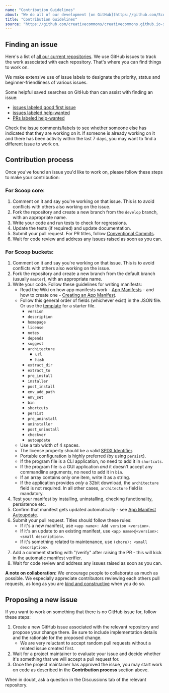 ```yaml
---
name: "Contribution Guidelines"
about: "We do all of our development [on GitHub](https://github.com/ScoopInstaller/). If you are not familiar with GitHub or pull requests, [here is an excellent guide to get started](https://guides.github.com/activities/hello-world/)."
title: "Contribution Guidelines"
source: "https://github.com/creativecommons/creativecommons.github.io-source/blob/master/content/contributing-code/contents.lr"
---
```


## Finding an issue

Here's a list of [all our current repositories](https://github.com/orgs/ScoopInstaller/repositories). We use GitHub issues to track the work associated with each repository. That's where you can find things to work on.

We make extensive use of issue labels to designate the priority, status and beginner-friendliness of various issues. 
<!-- 
We have a standard set of labels across all projects, [documented here](/contributing-code/repo-labels/). Here are some of the ones that are most relevant to finding a good issue to work on:

- **Issues available for community contribution:**
  - The following tags mark issues that are open for community contribution:
    - <span class="gh-label friendliness">help-wanted</span> : Open to participation from the community but not necessarily beginner-friendly
    - <span class="gh-label friendliness">good first issue</span> : Open to participation from the community and friendly towards new contributors
  - You do not need our permission to work on one of these issues.
  - You may work on an issue labeled <span class="gh-label friendliness">good first issue</span> even if it's not your first issue.
* **Issues not available for community contribution:**
  - The following tags mark issues that are _not_ open for community contribution:
    - <span class="gh-label friendliness">🔒 staff only</span> : Requires infrastructure access or institutional knowledge that would be impractical to provide to the community
  - Do not work on these.
- **Issues not ready for work:**
  - The following tags mark issues that are _not_ open for community contribution:
    - <span class="gh-label status-neutral">🚧 status: blocked</span>: Blocked by other work that needs to be done first
    - <span class="gh-label status-dark">🧹 status: ticket work required </span>: Needs additional work before it is ready to be taken up
    - <span class="gh-label status-darker">🚦 status: awaiting triage</span>: Has not been triaged by a maintainer
  - Do not work on these.
- **Issues without any of the above labels:**
  - These issues _may_ (or may not) be open for contribution.
  - Please add a comment asking one of the maintainers to triage the issue and label it as appropriate.

You can use our [Issue Finder tool](/contributing-code/issue-finder/) to find a good issue that matches your skills and familiarity with our software and community.
-->

Some helpful saved searches on GitHub than can assist with finding an issue:
- [issues labeled <span class="gh-label friendliness">good first issue</span>](https://github.com/search?q=org%3AScoopInstaller+is%3Aissue+is%3Aopen+label%3A%22good+first+issue%22+-linked%3Apr)
- [issues labeled <span class="gh-label friendliness">help-wanted</span>](https://github.com/search?q=org%3AScoopInstaller+is%3Aissue+is%3Aopen+label%3A%22help-wanted%22+-linked%3Apr)
- [PRs labeled <span class="gh-label friendliness">help-wanted</span>](https://github.com/search?q=org%3AScoopInstaller+is%3Apr+is%3Aopen+label%3A%22help-wanted%22)

Check the issue comments/labels to see whether someone else has indicated that they are working on it. If someone is already working on it and there has been activity within the last 7 days, you may want to find a different issue to work on.

## Contribution process

Once you've found an issue you'd like to work on, please follow these steps to make your contribution:

### For Scoop core:

1. Comment on it and say you're working on that issue. This is to avoid conflicts with others also working on the issue.
2. Fork the repository and create a new branch from the `develop` branch, with an appropriate name.
3. Write your code and run tests to check for regressions.
4. Update the tests (if required) and update documentation.
5. Submit your pull request. For PR titles, follow [Conventional Commits](https://www.conventionalcommits.org/en/v1.0.0-beta.2/#commit-message-with-scope).
6. Wait for code review and address any issues raised as soon as you can.

### For Scoop buckets:

1. Comment on it and say you're working on that issue. This is to avoid conflicts with others also working on the issue.
2. Fork the repository and create a new branch from the default branch (usually `master`), with an appropriate name.
3. Write your code. Follow these guidelines for writing manifests:
    * Read the Wiki on how app manifests work - [App Manifests](https://github.com/ScoopInstaller/Scoop/wiki/App-Manifests) - and how to create one - [Creating an App Manifest](https://github.com/ScoopInstaller/Scoop/wiki/Creating-an-app-manifest).
    * Follow this general order of fields (whichever exist) in the JSON file. Or use the [template](https://github.com/ScoopInstaller/BucketTemplate/blob/master/bucket/app-name.json.template) for a starter file.
      - `version`
      - `description`
      - `homepage`
      - `license`
      - `notes`
      - `depends`
      - `suggest`
      - `architecture`
        - `url`
        - `hash`
      - `extract_dir`
      - `extract_to`
      - `pre_install`
      - `installer`
      - `post_install`
      - `env_add_path`
      - `env_set`
      - `bin`
      - `shortcuts`
      - `persist`
      - `pre_uninstall`
      - `uninstaller`
      - `post_uninstall`
      - `checkver`
      - `autoupdate`
    * Use a tab width of 4 spaces.
    * The license property should be a valid [SPDX Identifier](https://spdx.org/licenses).
    * Portable configuration is highly preferred (by using `persist`).
    * If the program file is a CLI application, no need to add it in `shortcuts`.
    * If the program file is a GUI application _and_ it doesn't accept any commandline arguments, no need to add it in `bin`.
    * If an array contains only one item, write it as a string.
    * If the application provides _only_ a 32bit download, the `architecture` field is not required. In all other cases, `architecture` field is mandatory.
4. Test your manifest by installing, uninstalling, checking functionality, persistence etc.
5. Confirm that manifest gets updated automatically - see [App Manifest Autoupdate](https://github.com/ScoopInstaller/Scoop/wiki/App-Manifest-Autoupdate).
6. Submit your pull request. Titles should follow these rules:
    * If it's a new manifest, use `<app name>: Add version <version>`.
    * If it's an update to an existing manifest, use `<app name>@<version>: <small description>`.
    * If it's something related to maintenance, use `(chore): <small description>`.
7. Add a comment starting with "/verify" after raising the PR - this will kick in the automatic manifest verifier.
8. Wait for code review and address any issues raised as soon as you can.

**A note on collaboration:** We encourage people to collaborate as much as possible. We especially appreciate contributors reviewing each others pull requests, as long as you are [kind and constructive](https://medium.com/@otarutunde/comments-during-code-reviews-2cb7791e1ac7) when you do so.

## Proposing a new issue

If you want to work on something that there is no GitHub issue for, follow these steps:

1. Create a new GitHub issue associated with the relevant repository and propose your change there. Be sure to include implementation details and the rationale for the proposed change.
    * We are very reluctant to accept random pull requests without a related issue created first.
2. Wait for a project maintainer to evaluate your issue and decide whether it's something that we will accept a pull request for.
3. Once the project maintainer has approved the issue, you may start work on code as described in the **Contribution process** section above.

When in doubt, ask a question in the Discussions tab of the relevant repository.
